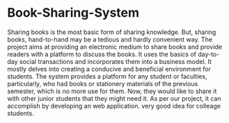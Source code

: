 # Book-Sharing-System
Sharing books is the most basic form of sharing knowledge. But, sharing books, hand-to-hand may be a tedious and hardly convenient way. The project aims at providing an electronic medium to share books and provide readers with a platform to discuss the books. It uses the basics of day-to-day social transactions and incorporates them into a business model. It mostly delves into creating a conducive and beneficial environment for students. The system provides a platform for any student or faculties, particularly, who had books or stationery materials of the previous semester, which is no more use for them. Now, they would like to share it with other junior students that they might need it. As per our project, it can accomplish by developing an web application.
very good idea for colleage students.
